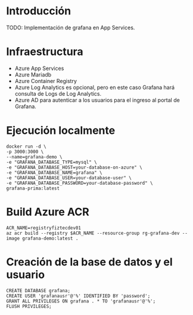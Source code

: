 # Introducción
TODO: Implementación de grafana en App Services.

# Infraestructura
- Azure App Services
- Azure Mariadb
- Azure Container Registry
- Azure Log Analytics es opcional, pero en este caso Grafana hará consulta de Logs de Log Analytics.
- Azure AD para autenticar a los usuarios para el ingreso al portal de Grafana.

# Ejecución localmente
````
docker run -d \
-p 3000:3000 \
--name=grafana-demo \
-e "GRAFANA_DATABASE_TYPE=mysql" \
-e "GRAFANA_DATABASE_HOST=your-database-on-azure" \
-e "GRAFANA_DATABASE_NAME=grafana" \
-e "GRAFANA_DATABASE_USER=your-database-user" \
-e "GRAFANA_DATABASE_PASSWORD=your-database-password" \
grafana-prima:latest
````
# Build Azure ACR
````
ACR_NAME=registryfiztecdev01
az acr build --registry $ACR_NAME --resource-group rg-grafana-dev --image grafana-demo:latest .
````


# Creación de la base de datos y el usuario
````
CREATE DATABASE grafana;
CREATE USER 'grafanausr'@'%' IDENTIFIED BY 'password';
GRANT ALL PRIVILEGES ON grafana . * TO 'grafanausr'@'%';
FLUSH PRIVILEGES;
